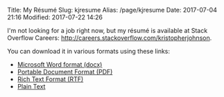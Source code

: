 Title: My Résumé
Slug: kjresume
Alias: /page/kjresume
Date: 2017-07-04 21:16
Modified: 2017-07-22 14:26

I'm not looking for a job right now, but my résumé is available at Stack Overflow Careers: <http://careers.stackoverflow.com/kristopherjohnson>.

You can download it in various formats using these links:

- [Microsoft Word format (docx)]({static}/files/kjresume_2017.docx)
- [Portable Document Format (PDF)]({static}/files/kjresume_2017.pdf)
- [Rich Text Format (RTF)]({static}/files/kjresume_2017.rtf)
- [Plain Text]({static}/files/kjresume_2017.txt)

